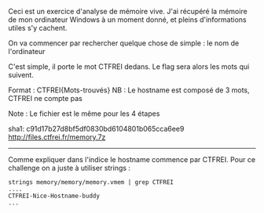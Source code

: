 Ceci est un exercice d'analyse de mémoire vive. J'ai récupéré la mémoire de mon ordinateur Windows à un moment donné, et pleins d'informations utiles s'y cachent.

On va commencer par rechercher quelque chose de simple : le nom de l'ordinateur

C'est simple, il porte le mot CTFREI dedans. Le flag sera alors les mots qui suivent.

Format : CTFREI{Mots-trouvés}
NB : Le hostname est composé de 3 mots, CTFREI ne compte pas

Note : Le fichier est le même pour les 4 étapes

sha1: c91d17b27d8bf5df0830bd6104801b065cca6ee9
http://files.ctfrei.fr/memory.7z 

--------------------------------------------------------------

Comme expliquer dans l'indice le hostname commence par CTFREI. Pour ce challenge on a juste à utiliser strings :

```
strings memory/memory/memory.vmem | grep CTFREI
....
CTFREI-Nice-Hostname-buddy
...
```
